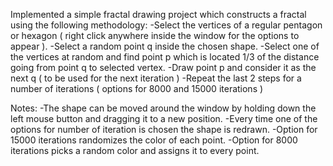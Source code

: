 Implemented a simple fractal drawing project which constructs a fractal using the following methodology:
  -Select the vertices of a regular pentagon or hexagon ( right click anywhere inside the window for the options to appear ).
  -Select a random point q inside the chosen shape.
  -Select one of the vertices at random and find point p which is located 1/3 of the distance going from point q to selected vertex.
  -Draw point p and consider it as the next q ( to be used for the next iteration )
  -Repeat the last 2 steps for a number of iterations ( options for 8000 and 15000 iterations )

Notes: 
  -The shape can be moved around the window by holding down the left mouse button and dragging it to a new position.
  -Every time one of the options for number of iteration is chosen the shape is redrawn.
  -Option for 15000 iterations randomizes the color of each point.
  -Option for 8000 iterations picks a random color and assigns it to every point.
